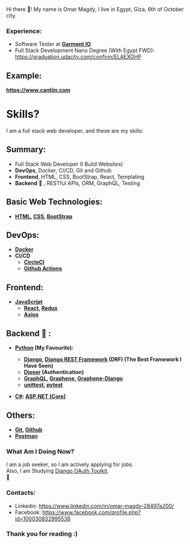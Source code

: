 
Hi there 👋! My name is Omar Magdy, I live in Egypt, 
Giza, 6th of October city. 




### Experience:

- Software Tester at **[Garment IO](https://garment.io/)**.
- Full Stack Development Nano Degree (With Egypt FWD):   
https://graduation.udacity.com/confirm/ELAEXGHP


## Example:
**https://www.cantiin.com**






# Skills?
I am a full stack web developer, and these are my skills:




## Summary:

- Full Stack Web Developer (I Build Websites)
- **DevOps**, Docker, CI/CD, Git and Github
- **Frontend**, HTML, CSS, BootStrap, React, Templating
- **Backend** :muscle: , RESTful APIs, ORM, GraphQL, Testing

<b>


## Basic Web Technologies:
- [HTML](https://www.w3schools.com/html/),
	[CSS](https://www.w3schools.com/css/default.asp),
	[BootStrap](https://getbootstrap.com/)


## DevOps:
- [Docker](https://www.docker.com/)
- CI/CD
	- [CircleCI](https://circleci.com/)
	- [Github Actions](https://docs.github.com/en/actions)






## Frontend:
- [JavaScript](https://www.w3schools.com/js/)
	- [React](https://reactjs.org/), [Redux](https://redux.js.org/)
	-  [Axios](https://axios-http.com/)





## Backend :muscle: :
- [Python](https://www.w3schools.com/python/) (My Favourite):
	- [Django](https://docs.djangoproject.com), 
		[Django REST Framework](https://www.django-rest-framework.org/) (DRF)
		 (The Best Framework I Have Seen)
	- [Djoser](https://djoser.readthedocs.io) (Authentication)
	- [GraphQL](https://graphql.org/), 
		[Graphene](https://graphene-python.org/), 
		[Graphene-Django](https://docs.graphene-python.org/projects/django)
	- [unittest](https://docs.python.org/3/library/unittest.html), 
		[pytest](https://pypi.org/project/pytest/)


- [C#](https://www.w3schools.com/cs/): [ASP.NET (Core)](https://docs.microsoft.com/en-us/aspnet/core/introduction-to-aspnet-core)



## Others:
- [Git](https://git-scm.com/), [Github](https://github.com/)
- [Postman](https://www.postman.com/)
















</b>






### What Am I Doing Now?
I am a job seeker, so I am actively applying for jobs.  
Also, I am Studying 
[Django OAuth Toolkit](https://django-oauth-toolkit.readthedocs.io/en/latest/).  
🌱


### Contacts:
- Linkedin: https://www.linkedin.com/in/omar-magdy-28497a200/
- Facebook: https://www.facebook.com/profile.php?id=100030832995538


### Thank you for reading :)

<!--
**OmarThinks/OmarThinks** is a ✨ _special_ ✨ repository because its `README.md` (this file) appears on your GitHub profile.

Here are some ideas to get you started:

- 🔭 I’m currently working on ...
- 🌱 I’m currently learning ...
- 👯 I’m looking to collaborate on ...
- 🤔 I’m looking for help with ...
- 💬 Ask me about ...
- 📫 How to reach me: ...
- ⚡ Fun fact: ...
-->
